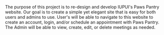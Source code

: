 The purpose of this project is to re-design and develop IUPUI's Paws Pantry website.
Our goal is to create a simple yet elegant site that is easy for both users and admins to use.
User's will be able to navigate to this website to create an account, login, and/or schedule an appointment with Paws Pantry. 
The Admin will be able to view, create, edit, or delete meetings as needed. 